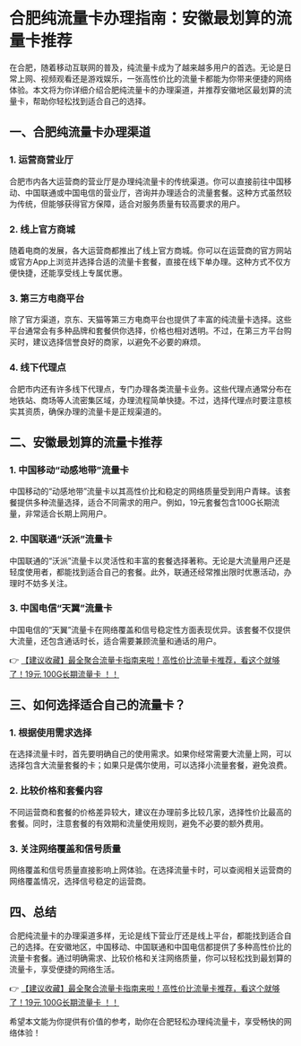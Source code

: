 # 合肥纯流量卡办理指南：安徽最划算的流量卡推荐

在合肥，随着移动互联网的普及，纯流量卡成为了越来越多用户的首选。无论是日常上网、视频观看还是游戏娱乐，一张高性价比的流量卡都能为你带来便捷的网络体验。本文将为你详细介绍合肥纯流量卡的办理渠道，并推荐安徽地区最划算的流量卡，帮助你轻松找到适合自己的选择。

## 一、合肥纯流量卡办理渠道

### 1. 运营商营业厅
合肥市内各大运营商的营业厅是办理纯流量卡的传统渠道。你可以直接前往中国移动、中国联通或中国电信的营业厅，咨询并办理适合的流量套餐。这种方式虽然较为传统，但能够获得官方保障，适合对服务质量有较高要求的用户。

### 2. 线上官方商城
随着电商的发展，各大运营商都推出了线上官方商城。你可以在运营商的官方网站或官方App上浏览并选择合适的流量卡套餐，直接在线下单办理。这种方式不仅方便快捷，还能享受线上专属优惠。

### 3. 第三方电商平台
除了官方渠道，京东、天猫等第三方电商平台也提供了丰富的纯流量卡选择。这些平台通常会有多种品牌和套餐供你选择，价格也相对透明。不过，在第三方平台购买时，建议选择信誉良好的商家，以避免不必要的麻烦。

### 4. 线下代理点
合肥市内还有许多线下代理点，专门办理各类流量卡业务。这些代理点通常分布在地铁站、商场等人流密集区域，办理流程简单快捷。不过，选择代理点时要注意核实其资质，确保办理的流量卡是正规渠道的。

## 二、安徽最划算的流量卡推荐

### 1. 中国移动“动感地带”流量卡
中国移动的“动感地带”流量卡以其高性价比和稳定的网络质量受到用户青睐。该套餐提供多种流量选择，适合不同需求的用户。例如，19元套餐包含100G长期流量，非常适合长期上网用户。

### 2. 中国联通“沃派”流量卡
中国联通的“沃派”流量卡以灵活性和丰富的套餐选择著称。无论是大流量用户还是轻度使用者，都能找到适合自己的套餐。此外，联通还经常推出限时优惠活动，办理时不妨多关注。

### 3. 中国电信“天翼”流量卡
中国电信的“天翼”流量卡在网络覆盖和信号稳定性方面表现优异。该套餐不仅提供大流量，还包含通话时长，适合需要兼顾流量和通话的用户。

👉 [【建议收藏】最全聚合流量卡指南来啦！高性价比流量卡推荐，看这个就够了！19元 100G长期流量卡 ！！](https://bit.ly/Liuliangka)

## 三、如何选择适合自己的流量卡？

### 1. 根据使用需求选择
在选择流量卡时，首先要明确自己的使用需求。如果你经常需要大流量上网，可以选择包含大流量套餐的卡；如果只是偶尔使用，可以选择小流量套餐，避免浪费。

### 2. 比较价格和套餐内容
不同运营商和套餐的价格差异较大，建议在办理前多比较几家，选择性价比最高的套餐。同时，注意套餐的有效期和流量使用规则，避免不必要的额外费用。

### 3. 关注网络覆盖和信号质量
网络覆盖和信号质量直接影响上网体验。在选择流量卡时，可以查阅相关运营商的网络覆盖情况，选择信号稳定的运营商。

## 四、总结

合肥纯流量卡的办理渠道多样，无论是线下营业厅还是线上平台，都能找到适合自己的选择。在安徽地区，中国移动、中国联通和中国电信都提供了多种高性价比的流量卡套餐。通过明确需求、比较价格和关注网络质量，你可以轻松找到最划算的流量卡，享受便捷的网络生活。

👉 [【建议收藏】最全聚合流量卡指南来啦！高性价比流量卡推荐，看这个就够了！19元 100G长期流量卡 ！！](https://bit.ly/Liuliangka)

希望本文能为你提供有价值的参考，助你在合肥轻松办理纯流量卡，享受畅快的网络体验！